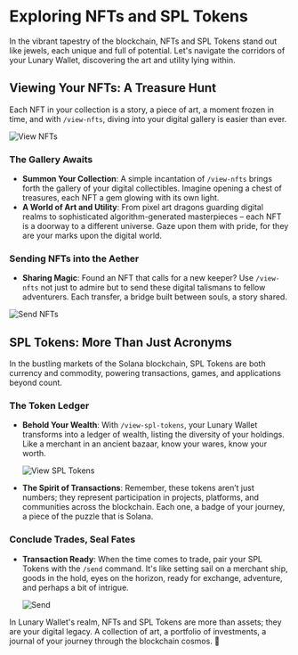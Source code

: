 # Exploring NFTs and SPL Tokens

In the vibrant tapestry of the blockchain, NFTs and SPL Tokens stand out like jewels, each unique and full of potential. Let's navigate the corridors of your Lunary Wallet, discovering the art and utility lying within.

## Viewing Your NFTs: A Treasure Hunt

Each NFT in your collection is a story, a piece of art, a moment frozen in time, and with `/view-nfts`, diving into your digital gallery is easier than ever.

![View NFTs](https://lunary-fa.b-cdn.net/docs/3-1-1.png)

### The Gallery Awaits

- **Summon Your Collection**: A simple incantation of `/view-nfts` brings forth the gallery of your digital collectibles. Imagine opening a chest of treasures, each NFT a gem glowing with its own light.
- **A World of Art and Utility**: From pixel art dragons guarding digital realms to sophisticated algorithm-generated masterpieces – each NFT is a doorway to a different universe. Gaze upon them with pride, for they are your marks upon the digital world.

### Sending NFTs into the Aether

- **Sharing Magic**: Found an NFT that calls for a new keeper? Use `/view-nfts` not just to admire but to send these digital talismans to fellow adventurers. Each transfer, a bridge built between souls, a story shared.

![Send NFTs](https://lunary-fa.b-cdn.net/docs/3-1-2.png)

## SPL Tokens: More Than Just Acronyms

In the bustling markets of the Solana blockchain, SPL Tokens are both currency and commodity, powering transactions, games, and applications beyond count.

### The Token Ledger

- **Behold Your Wealth**: With `/view-spl-tokens`, your Lunary Wallet transforms into a ledger of wealth, listing the diversity of your holdings. Like a merchant in an ancient bazaar, know your wares, know your worth.

  ![View SPL Tokens](https://lunary-fa.b-cdn.net/docs/3-1-3.png)

- **The Spirit of Transactions**: Remember, these tokens aren’t just numbers; they represent participation in projects, platforms, and communities across the blockchain. Each one, a badge of your journey, a piece of the puzzle that is Solana.

### Conclude Trades, Seal Fates

- **Transaction Ready**: When the time comes to trade, pair your SPL Tokens with the `/send` command. It's like setting sail on a merchant ship, goods in the hold, eyes on the horizon, ready for exchange, adventure, and perhaps a bit of intrigue.

  ![Send](https://lunary-fa.b-cdn.net/docs/3-1-4.png)

In Lunary Wallet's realm, NFTs and SPL Tokens are more than assets; they are your digital legacy. A collection of art, a portfolio of investments, a journal of your journey through the blockchain cosmos. 💼
